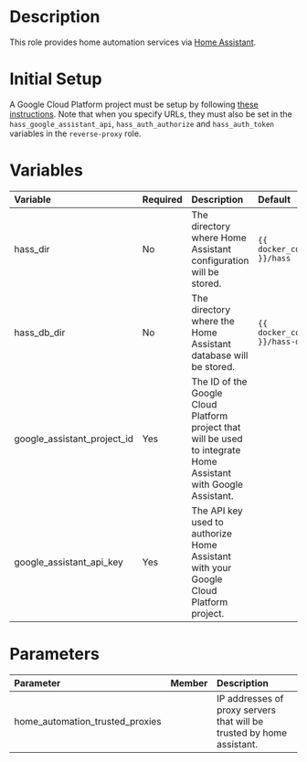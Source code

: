 # Description

This role provides home automation services via [Home Assistant](https://www.home-assistant.io/).

# Initial Setup

A Google Cloud Platform project must be setup by following
[these instructions](https://www.home-assistant.io/integrations/google_assistant/#manual-setup).  Note that when you
specify URLs, they must also be set in the `hass_google_assistant_api`, `hass_auth_authorize` and `hass_auth_token`
variables in the `reverse-proxy` role.

# Variables

| Variable                    | Required | Description                                                                                                      | Default                            |
|:----------------------------|:---------|:-----------------------------------------------------------------------------------------------------------------|:-----------------------------------|
| hass_dir                    | No       | The directory where Home Assistant configuration will be stored.                                                 | `{{ docker_compose_dir }}/hass`    |
| hass_db_dir                 | No       | The directory where the Home Assistant database will be stored.                                                  | `{{ docker_compose_dir }}/hass-db` |
| google_assistant_project_id | Yes      | The ID of the Google Cloud Platform project that will be used to integrate Home Assistant with Google Assistant. |                                    |
| google_assistant_api_key    | Yes      | The API key used to authorize Home Assistant with your Google Cloud Platform project.                            |                                    |

# Parameters

| Parameter                       | Member | Description                                                           |
|:--------------------------------|:-------|:----------------------------------------------------------------------|
| home_automation_trusted_proxies |        | IP addresses of proxy servers that will be trusted by home assistant. |
